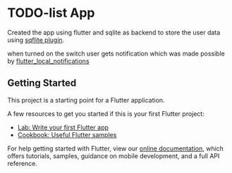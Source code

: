 # TODO-list App


Created the app using flutter and sqlite as backend to store the user data using [sqflite plugin](https://pub.dev/packages/sqflite).

when turned on the switch user gets notification which was made possible by [flutter_local_notifications](https://pub.dev/packages/flutter_local_notifications)

## Getting Started

This project is a starting point for a Flutter application.

A few resources to get you started if this is your first Flutter project:

- [Lab: Write your first Flutter app](https://flutter.dev/docs/get-started/codelab)
- [Cookbook: Useful Flutter samples](https://flutter.dev/docs/cookbook)

For help getting started with Flutter, view our
[online documentation](https://flutter.dev/docs), which offers tutorials,
samples, guidance on mobile development, and a full API reference.
